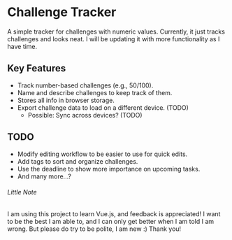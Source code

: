 # Challenge Tracker
A simple tracker for challenges with numeric values.
Currently, it just tracks challenges and looks neat. I will be updating it with more functionality as I have time.

## Key Features
- Track number-based challenges (e.g., 50/100).
- Name and describe challenges to keep track of them.
- Stores all info in browser storage.
- Export challenge data to load on a different device. (TODO)
  - Possible: Sync across devices? (TODO)

## TODO
- Modify editing workflow to be easier to use for quick edits.
- Add tags to sort and organize challenges.
- Use the deadline to show more importance on upcoming tasks.
- And many more...?

###### Little Note
I am using this project to learn Vue.js, and feedback is appreciated! I want to be the best I am able to, and I can only get better when I am told I am wrong. But please do try to be polite, I am new :) Thank you!
